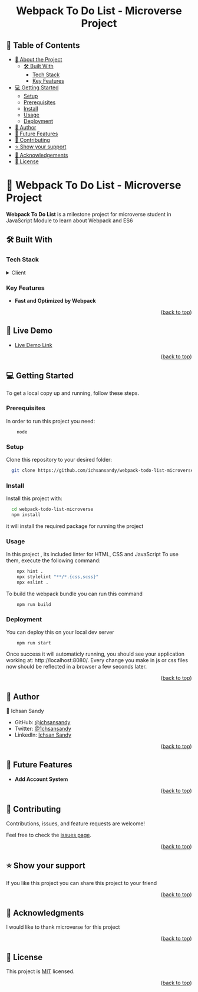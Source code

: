<a name="readme-top"></a>

<div align="center">

  <h1><b>Webpack To Do List - Microverse Project</b></h1>

</div>

<!-- TABLE OF CONTENTS -->

## 📗 Table of Contents

- [📖 About the Project](#about-project)
  - [🛠 Built With](#built-with)
    - [Tech Stack](#tech-stack)
    - [Key Features](#key-features)
    <!-- - [🚀 Live Demo](#live-demo) -->
- [💻 Getting Started](#getting-started)
  - [Setup](#setup)
  - [Prerequisites](#prerequisites)
  - [Install](#install)
  - [Usage](#usage)
  - [Deployment](#deployment)
- [👥 Author](#author)
- [🔭 Future Features](#future-features)
- [🤝 Contributing](#contributing)
- [⭐️ Show your support](#support)
- [🙏 Acknowledgements](#acknowledgements)
- [📝 License](#license)

<!-- PROJECT DESCRIPTION -->

# 📖 Webpack To Do List - Microverse Project <a name="about-project"></a>

**Webpack To Do List** is a milestone project for microverse student in JavaScript Module to learn about Webpack and ES6

## 🛠 Built With <a name="built-with"></a>

### Tech Stack <a name="tech-stack"></a>

<details>
  <summary>Client</summary>
  <ul>
    <li><a href="https://webpack.js.org/">Webpack</a></li>
    <li><a href="https://developer.mozilla.org/en-US/docs/Learn/Getting_started_with_the_web/HTML_basics">HTML</a></li>
    <li><a href="https://developer.mozilla.org/en-US/docs/Learn/Getting_started_with_the_web/CSS_basics">CSS</a></li>
    <li><a href="https://developer.mozilla.org/en-US/docs/Web/JavaScript">JS</a></li>
  </ul>
</details>

<!-- Features -->

### Key Features <a name="key-features"></a>

- **Fast and Optimized by Webpack**

<p align="right">(<a href="#readme-top">back to top</a>)</p>

<!-- LIVE DEMO -->

## 🚀 Live Demo <a name="live-demo"></a>

- [Live Demo Link](https://ichsansandy.github.io/webpack-todo-list-microverse/)

<p align="right">(<a href="#readme-top">back to top</a>)</p>

<!-- GETTING STARTED -->

## 💻 Getting Started <a name="getting-started"></a>

To get a local copy up and running, follow these steps.

### Prerequisites

In order to run this project you need:

```
    node
```

### Setup

Clone this repository to your desired folder:

```sh
  git clone https://github.com/ichsansandy/webpack-todo-list-microverse.git
```

### Install

Install this project with:

```sh
  cd webpack-todo-list-microverse
  npm install
```

it will install the required package for running the project

### Usage

In this project , its included linter for HTML, CSS and JavaScript
To use them, execute the following command:

```sh
    npx hint .
    npx stylelint "**/*.{css,scss}"
    npx eslint .
```

To build the webpack bundle you can run this command

```
    npm run build
```

### Deployment

You can deploy this on your local dev server

```
    npm run start
```

Once success it will automaticly running, you should see your application working at: http://localhost:8080/. Every change you make in js or css files now should be reflected in a browser a few seconds later.

<p align="right">(<a href="#readme-top">back to top</a>)</p>

<!-- AUTHORS -->

## 👥 Author <a name="author"></a>

👤 Ichsan Sandy

- GitHub: [@ichsansandy](https://github.com/ichsansandy)
- Twitter: [@1chsansandy](https://twitter.com/1chsansandy)
- LinkedIn: [Ichsan Sandy](https://linkedin.com/in/ichsans)

<p align="right">(<a href="#readme-top">back to top</a>)</p>

<!-- FUTURE FEATURES -->

## 🔭 Future Features <a name="future-features"></a>

- **Add Account System**

<p align="right">(<a href="#readme-top">back to top</a>)</p>

<!-- CONTRIBUTING -->

## 🤝 Contributing <a name="contributing"></a>

Contributions, issues, and feature requests are welcome!

Feel free to check the [issues page](../../issues/).

<p align="right">(<a href="#readme-top">back to top</a>)</p>

<!-- SUPPORT -->

## ⭐️ Show your support <a name="support"></a>

If you like this project you can share this project to your friend

<p align="right">(<a href="#readme-top">back to top</a>)</p>

<!-- ACKNOWLEDGEMENTS -->

## 🙏 Acknowledgments <a name="acknowledgements"></a>

I would like to thank microverse for this project

<p align="right">(<a href="#readme-top">back to top</a>)</p>

<!-- LICENSE -->

## 📝 License <a name="license"></a>

This project is [MIT](./LICENSE) licensed.

<p align="right">(<a href="#readme-top">back to top</a>)</p>
